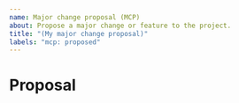 ```yaml
---
name: Major change proposal (MCP)
about: Propose a major change or feature to the project.
title: "(My major change proposal)"
labels: "mcp: proposed"
---
```


<!--
Thank you for your interest in proposing a new feature for the `rust-gpu`
project. Please try to provide a short high level overview of what you would
like you to add. Also be sure to check the existing and closed MCPs to see
if it's already been proposed before posting.

Existing Proposals: https://github.com/rust-gpu/rust-gpu/issues?q=is%3Aopen+is%3Aissue+label%3A%22mcp%3A+proposed%22
Closed Proposals: https://github.com/rust-gpu/rust-gpu/issues?q=is%3Aclosed+is%3Aissue+label%3A%22mcp%3A+proposed%22

-->

# Proposal


